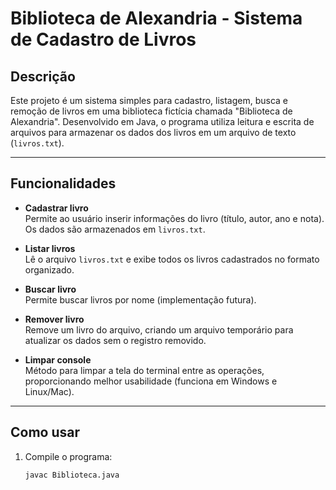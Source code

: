 # Biblioteca de Alexandria - Sistema de Cadastro de Livros

## Descrição

Este projeto é um sistema simples para cadastro, listagem, busca e remoção de livros em uma biblioteca fictícia chamada "Biblioteca de Alexandria". Desenvolvido em Java, o programa utiliza leitura e escrita de arquivos para armazenar os dados dos livros em um arquivo de texto (`livros.txt`).

---

## Funcionalidades

- **Cadastrar livro**  
  Permite ao usuário inserir informações do livro (título, autor, ano e nota). Os dados são armazenados em `livros.txt`.

- **Listar livros**  
  Lê o arquivo `livros.txt` e exibe todos os livros cadastrados no formato organizado.

- **Buscar livro**  
  Permite buscar livros por nome (implementação futura).

- **Remover livro**  
  Remove um livro do arquivo, criando um arquivo temporário para atualizar os dados sem o registro removido.

- **Limpar console**  
  Método para limpar a tela do terminal entre as operações, proporcionando melhor usabilidade (funciona em Windows e Linux/Mac).

---

## Como usar

1. Compile o programa:
   ```bash
   javac Biblioteca.java
